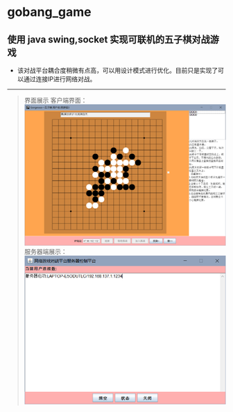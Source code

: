 # gobang_game
## 使用 java swing,socket 实现可联机的五子棋对战游戏
* 该对战平台耦合度稍微有点高，可以用设计模式进行优化。目前只是实现了可以通过连接IP进行网络对战。
----
>界面展示
客户端界面：
![客户端界面](https://github.com/Dylan666666/gobang_game/blob/master/Client.png)
服务器端展示：
![服务器端界面](https://github.com/Dylan666666/gobang_game/blob/master/ServerRunner.png)
